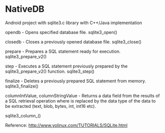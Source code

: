 # NativeDB
Android project with sqlite3.c library with C++/Java implementation

opendb - Opens specified database file. 
sqlite3_open() 

closedb - Closes a previously opened database file. 
sqlite3_close()

prepare - Prepares a SQL statement ready for execution. 
sqlite3_prepare_v2()

step - Executes a SQL statement previously prepared by the sqlite3_prepare_v2() function. 
sqlite3_step()

finalize - Deletes a previously prepared SQL statement from memory. 
sqlite3_finalize()

columnIntValue, columnStringValue - Returns a data field from the results of a SQL retrieval operation where <type> is replaced by the data type of the data to be extracted (text, blob, bytes, int, int16 etc). 

sqlite3_column_<type>()
  


Reference:
http://www.yolinux.com/TUTORIALS/SQLite.html
